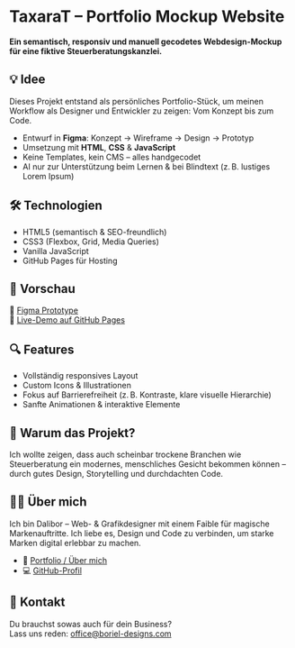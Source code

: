 # TaxaraT – Portfolio Mockup Website

**Ein semantisch, responsiv und manuell gecodetes Webdesign-Mockup für eine fiktive Steuerberatungskanzlei.**

## 💡 Idee
Dieses Projekt entstand als persönliches Portfolio-Stück, um meinen Workflow als Designer und Entwickler zu zeigen: Vom Konzept bis zum Code.

- Entwurf in **Figma**: Konzept → Wireframe → Design → Prototyp
- Umsetzung mit **HTML**, **CSS** & **JavaScript**
- Keine Templates, kein CMS – alles handgecodet
- AI nur zur Unterstützung beim Lernen & bei Blindtext (z. B. lustiges Lorem Ipsum)

## 🛠️ Technologien
- HTML5 (semantisch & SEO-freundlich)
- CSS3 (Flexbox, Grid, Media Queries)
- Vanilla JavaScript
- GitHub Pages für Hosting

## 📸 Vorschau
🔗 [Figma Prototype](https://www.figma.com/proto/frrZKnmZEZaCKVpSyW2uIv/mock_website_taxarat_2025?page-id=0%3A1&node-id=1-322&p=f&viewport=358%2C50%2C0.19&t=Lpm1HEg3VFBCgaDu-1&scaling=min-zoom&content-scaling=fixed&starting-point-node-id=1%3A1702)  
🔗 [Live-Demo auf GitHub Pages](https://boriel777.github.io/portfolio-mockup-taxarat/)

## 🔍 Features
- Vollständig responsives Layout
- Custom Icons & Illustrationen
- Fokus auf Barrierefreiheit (z. B. Kontraste, klare visuelle Hierarchie)
- Sanfte Animationen & interaktive Elemente

## 🧠 Warum das Projekt?
Ich wollte zeigen, dass auch scheinbar trockene Branchen wie Steuerberatung ein modernes, menschliches Gesicht bekommen können – durch gutes Design, Storytelling und durchdachten Code.

## 🙋‍♂️ Über mich
Ich bin Dalibor – Web- & Grafikdesigner mit einem Faible für magische Markenauftritte. Ich liebe es, Design und Code zu verbinden, um starke Marken digital erlebbar zu machen.

- 🎨 [Portfolio / Über mich](https://borieldesigns.myportfolio.com)
- 💻 [GitHub-Profil](https://github.com/Boriel777)

## 📩 Kontakt
Du brauchst sowas auch für dein Business?  
Lass uns reden: [office@boriel-designs.com](mailto:office@boriel-designs.com)
